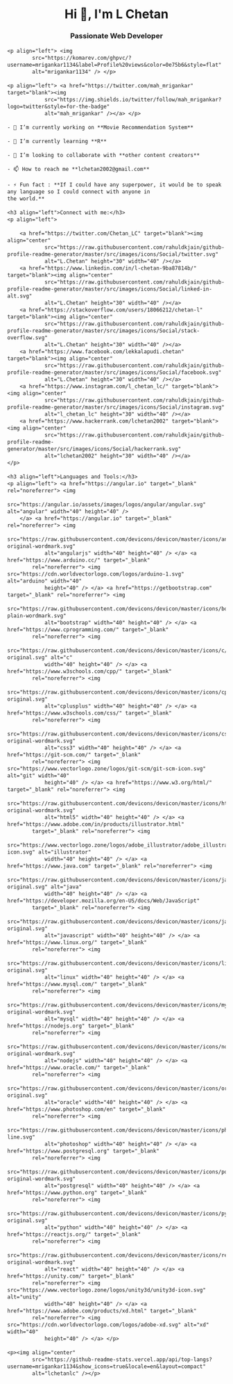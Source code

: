<!DOCTYPE html>
<html lang="en">

<head>
    <meta charset="UTF-8">
    <meta http-equiv="X-UA-Compatible" content="IE=edge">
    <meta name="viewport" content="width=device-width, initial-scale=1.0">
    <title>Document</title>
</head>

<body>
    <h1 align="center">Hi 👋, I'm L Chetan</h1>
    <h3 align="center">Passionate Web Developer</h3>

    <p align="left"> <img
            src="https://komarev.com/ghpvc/?username=mrigankar1134&label=Profile%20views&color=0e75b6&style=flat"
            alt="mrigankar1134" /> </p>

    <p align="left"> <a href="https://twitter.com/mah_mrigankar" target="blank"><img
                src="https://img.shields.io/twitter/follow/mah_mrigankar?logo=twitter&style=for-the-badge"
                alt="mah_mrigankar" /></a> </p>

    - 🔭 I’m currently working on **Movie Recommendation System**

    - 🌱 I’m currently learning **R**

    - 👯 I’m looking to collaborate with **other content creators**

    - 📫 How to reach me **lchetan2002@gmail.com**

    - ⚡ Fun fact : **If I could have any superpower, it would be to speak any language so I could connect with anyone in
    the world.**

    <h3 align="left">Connect with me:</h3>
    <p align="left">

        <a href="https://twitter.com/Chetan_LC" target="blank"><img align="center"
                src="https://raw.githubusercontent.com/rahuldkjain/github-profile-readme-generator/master/src/images/icons/Social/twitter.svg"
                alt="L.Chetan" height="30" width="40" /></a>
        <a href="https://www.linkedin.com/in/l-chetan-9ba87814b/" target="blank"><img align="center"
                src="https://raw.githubusercontent.com/rahuldkjain/github-profile-readme-generator/master/src/images/icons/Social/linked-in-alt.svg"
                alt="L.Chetan" height="30" width="40" /></a>
        <a href="https://stackoverflow.com/users/18066212/chetan-l" target="blank"><img align="center"
                src="https://raw.githubusercontent.com/rahuldkjain/github-profile-readme-generator/master/src/images/icons/Social/stack-overflow.svg"
                alt="L.Chetan" height="30" width="40" /></a>
        <a href="https://www.facebook.com/lekkalapudi.chetan" target="blank"><img align="center"
                src="https://raw.githubusercontent.com/rahuldkjain/github-profile-readme-generator/master/src/images/icons/Social/facebook.svg"
                alt="L.Chetan" height="30" width="40" /></a>
        <a href="https://www.instagram.com/l_chetan_lc/" target="blank"><img align="center"
                src="https://raw.githubusercontent.com/rahuldkjain/github-profile-readme-generator/master/src/images/icons/Social/instagram.svg"
                alt="l_chetan_lc" height="30" width="40" /></a>
        <a href="https://www.hackerrank.com/lchetan2002" target="blank"><img align="center"
                src="https://raw.githubusercontent.com/rahuldkjain/github-profile-readme-generator/master/src/images/icons/Social/hackerrank.svg"
                alt="lchetan2002" height="30" width="40" /></a>
    </p>

    <h3 align="left">Languages and Tools:</h3>
    <p align="left"> <a href="https://angular.io" target="_blank" rel="noreferrer"> <img
                src="https://angular.io/assets/images/logos/angular/angular.svg" alt="angular" width="40" height="40" />
        </a> <a href="https://angular.io" target="_blank" rel="noreferrer"> <img
                src="https://raw.githubusercontent.com/devicons/devicon/master/icons/angularjs/angularjs-original-wordmark.svg"
                alt="angularjs" width="40" height="40" /> </a> <a href="https://www.arduino.cc/" target="_blank"
            rel="noreferrer"> <img src="https://cdn.worldvectorlogo.com/logos/arduino-1.svg" alt="arduino" width="40"
                height="40" /> </a> <a href="https://getbootstrap.com" target="_blank" rel="noreferrer"> <img
                src="https://raw.githubusercontent.com/devicons/devicon/master/icons/bootstrap/bootstrap-plain-wordmark.svg"
                alt="bootstrap" width="40" height="40" /> </a> <a href="https://www.cprogramming.com/" target="_blank"
            rel="noreferrer"> <img
                src="https://raw.githubusercontent.com/devicons/devicon/master/icons/c/c-original.svg" alt="c"
                width="40" height="40" /> </a> <a href="https://www.w3schools.com/cpp/" target="_blank"
            rel="noreferrer"> <img
                src="https://raw.githubusercontent.com/devicons/devicon/master/icons/cplusplus/cplusplus-original.svg"
                alt="cplusplus" width="40" height="40" /> </a> <a href="https://www.w3schools.com/css/" target="_blank"
            rel="noreferrer"> <img
                src="https://raw.githubusercontent.com/devicons/devicon/master/icons/css3/css3-original-wordmark.svg"
                alt="css3" width="40" height="40" /> </a> <a href="https://git-scm.com/" target="_blank"
            rel="noreferrer"> <img src="https://www.vectorlogo.zone/logos/git-scm/git-scm-icon.svg" alt="git" width="40"
                height="40" /> </a> <a href="https://www.w3.org/html/" target="_blank" rel="noreferrer"> <img
                src="https://raw.githubusercontent.com/devicons/devicon/master/icons/html5/html5-original-wordmark.svg"
                alt="html5" width="40" height="40" /> </a> <a href="https://www.adobe.com/in/products/illustrator.html"
            target="_blank" rel="noreferrer"> <img
                src="https://www.vectorlogo.zone/logos/adobe_illustrator/adobe_illustrator-icon.svg" alt="illustrator"
                width="40" height="40" /> </a> <a href="https://www.java.com" target="_blank" rel="noreferrer"> <img
                src="https://raw.githubusercontent.com/devicons/devicon/master/icons/java/java-original.svg" alt="java"
                width="40" height="40" /> </a> <a href="https://developer.mozilla.org/en-US/docs/Web/JavaScript"
            target="_blank" rel="noreferrer"> <img
                src="https://raw.githubusercontent.com/devicons/devicon/master/icons/javascript/javascript-original.svg"
                alt="javascript" width="40" height="40" /> </a> <a href="https://www.linux.org/" target="_blank"
            rel="noreferrer"> <img
                src="https://raw.githubusercontent.com/devicons/devicon/master/icons/linux/linux-original.svg"
                alt="linux" width="40" height="40" /> </a> <a href="https://www.mysql.com/" target="_blank"
            rel="noreferrer"> <img
                src="https://raw.githubusercontent.com/devicons/devicon/master/icons/mysql/mysql-original-wordmark.svg"
                alt="mysql" width="40" height="40" /> </a> <a href="https://nodejs.org" target="_blank"
            rel="noreferrer"> <img
                src="https://raw.githubusercontent.com/devicons/devicon/master/icons/nodejs/nodejs-original-wordmark.svg"
                alt="nodejs" width="40" height="40" /> </a> <a href="https://www.oracle.com/" target="_blank"
            rel="noreferrer"> <img
                src="https://raw.githubusercontent.com/devicons/devicon/master/icons/oracle/oracle-original.svg"
                alt="oracle" width="40" height="40" /> </a> <a href="https://www.photoshop.com/en" target="_blank"
            rel="noreferrer"> <img
                src="https://raw.githubusercontent.com/devicons/devicon/master/icons/photoshop/photoshop-line.svg"
                alt="photoshop" width="40" height="40" /> </a> <a href="https://www.postgresql.org" target="_blank"
            rel="noreferrer"> <img
                src="https://raw.githubusercontent.com/devicons/devicon/master/icons/postgresql/postgresql-original-wordmark.svg"
                alt="postgresql" width="40" height="40" /> </a> <a href="https://www.python.org" target="_blank"
            rel="noreferrer"> <img
                src="https://raw.githubusercontent.com/devicons/devicon/master/icons/python/python-original.svg"
                alt="python" width="40" height="40" /> </a> <a href="https://reactjs.org/" target="_blank"
            rel="noreferrer"> <img
                src="https://raw.githubusercontent.com/devicons/devicon/master/icons/react/react-original-wordmark.svg"
                alt="react" width="40" height="40" /> </a> <a href="https://unity.com/" target="_blank"
            rel="noreferrer"> <img src="https://www.vectorlogo.zone/logos/unity3d/unity3d-icon.svg" alt="unity"
                width="40" height="40" /> </a> <a href="https://www.adobe.com/products/xd.html" target="_blank"
            rel="noreferrer"> <img src="https://cdn.worldvectorlogo.com/logos/adobe-xd.svg" alt="xd" width="40"
                height="40" /> </a> </p>

    <p><img align="center"
            src="https://github-readme-stats.vercel.app/api/top-langs?username=mrigankar1134&show_icons=true&locale=en&layout=compact"
            alt="lchetanlc" /></p>
</body>

</html>
